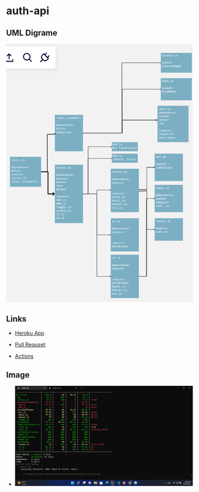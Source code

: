 # auth-api

## UML Digrame

![uml](./dev/Screenshot%20(107).png)

## Links

- [Heroku App](https://anas-basic-auth.herokuapp.com/)

- [Pull Requset](https://github.com/abuobaid9/auth-api/pulls?q=is%3Apr+is%3Aclosed)

- [Actions](https://github.com/abuobaid9/auth-api/actions)

## Image

- ![test0](./dev/Screenshot%20(108).png)
